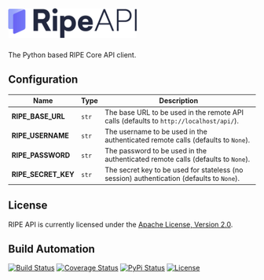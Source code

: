 <h1><a href="https://docs.platforme.com"><img src="res/logo.svg" alt="RIPE API" height="60" style="height: 60px;"></a></h1>

The Python based RIPE Core API client.

## Configuration

| Name | Type | Description |
| ----- | ----- | ----- |
| **RIPE_BASE_URL** | `str` | The base URL to be used in the remote API calls (defaults to `http://localhost/api/`). |
| **RIPE_USERNAME** | `str` | The username to be used in the authenticated remote calls (defaults to `None`). |
| **RIPE_PASSWORD** | `str` | The password to be used in the authenticated remote calls (defaults to `None`). |
| **RIPE_SECRET_KEY** | `str` | The secret key to be used for stateless (no session) authentication (defaults to `None`). |

## License

RIPE API is currently licensed under the [Apache License, Version 2.0](http://www.apache.org/licenses/).

## Build Automation

[![Build Status](https://travis-ci.org/ripe-tech/ripe-api.svg?branch=master)](https://travis-ci.org/ripe-tech/ripe-api)
[![Coverage Status](https://coveralls.io/repos/ripe-tech/ripe-api/badge.svg?branch=master)](https://coveralls.io/r/ripe-tech/ripe-api?branch=master)
[![PyPi Status](https://img.shields.io/pypi/v/ripe-api.svg)](https://pypi.python.org/pypi/ripe-api)
[![License](https://img.shields.io/badge/license-Apache%202.0-blue.svg)](https://www.apache.org/licenses/)
